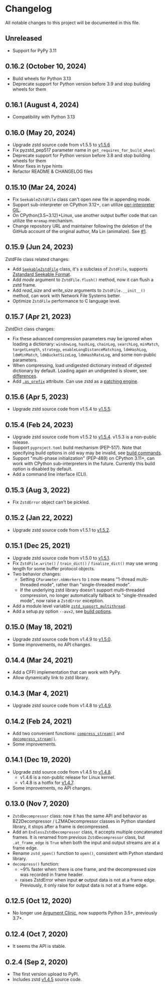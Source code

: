 # Changelog

All notable changes to this project will be documented in this file.

## Unreleased

- Support for PyPy 3.11

## 0.16.2 (October 10, 2024)

- Build wheels for Python 3.13
- Deprecate support for Python version before 3.9 and stop building wheels for them

## 0.16.1 (August 4, 2024)

- Compatibility with Python 3.13

## 0.16.0 (May 20, 2024)

- Upgrade zstd source code from v1.5.5 to [v1.5.6](https://github.com/facebook/zstd/releases/tag/v1.5.6)
- Fix pyzstd_pep517 parameter name in `get_requires_for_build_wheel`
- Deprecate support for Python version before 3.8 and stop building wheels for them
- Minor fixes in type hints
- Refactor README & CHANGELOG files

## 0.15.10 (Mar 24, 2024)

- Fix `SeekableZstdFile` class can't open new file in appending mode.
- Support sub-interpreter on CPython 3.12+, can utilize [per-interpreter GIL](https://docs.python.org/3.12/whatsnew/3.12.html#pep-684-a-per-interpreter-gil).
- On CPython(3.5~3.12)+Linux, use another output buffer code that can utilize the `mremap` mechanism.
- Change repository URL and maintainer following the deletion of the GitHub account of the original author, Ma Lin (animalize). See [#1](https://github.com/Rogdham/pyzstd/issues/1).

## 0.15.9 (Jun 24, 2023)

ZstdFile class related changes:

- Add [`SeekableZstdFile`](https://pyzstd.readthedocs.io/#SeekableZstdFile) class, it's a subclass of `ZstdFile`, supports [Zstandard Seekable Format](https://github.com/facebook/zstd/blob/dev/contrib/seekable_format/zstd_seekable_compression_format.md).
- Add _mode_ argument to `ZstdFile.flush()` method, now it can flush a zstd frame.
- Add _read_size_ and _write_size_ arguments to `ZstdFile.__init__()` method, can work with Network File Systems better.
- Optimize `ZstdFile` performance to C language level.

## 0.15.7 (Apr 21, 2023)

ZstdDict class changes:

- Fix these advanced compression parameters may be ignored when loading a dictionary: `windowLog`, `hashLog`, `chainLog`, `searchLog`, `minMatch`, `targetLength`, `strategy`, `enableLongDistanceMatching`, `ldmHashLog`, `ldmMinMatch`, `ldmBucketSizeLog`, `ldmHashRateLog`, and some non-public parameters.
- When compressing, load undigested dictionary instead of digested dictionary by default. Loading again an undigested is slower, see [differences](https://pyzstd.readthedocs.io/#ZstdDict.as_digested_dict).
- Add [`.as_prefix`](https://pyzstd.readthedocs.io/#ZstdDict.as_prefix) attribute. Can use zstd as a [patching engine](https://pyzstd.readthedocs.io/#patching-engine).

## 0.15.6 (Apr 5, 2023)

- Upgrade zstd source code from v1.5.4 to [v1.5.5](https://github.com/facebook/zstd/releases/tag/v1.5.5).

## 0.15.4 (Feb 24, 2023)

- Upgrade zstd source code from v1.5.2 to [v1.5.4](https://github.com/facebook/zstd/releases/tag/v1.5.4). v1.5.3 is a non-public release.
- Support `pyproject.toml` build mechanism (PEP-517). Note that specifying build options in old way may be invalid, see [build commands](https://pyzstd.readthedocs.io/#build-pyzstd).
- Support "multi-phase initialization" (PEP-489) on CPython 3.11+, can work with CPython sub-interpreters in the future. Currently this build option is disabled by default.
- Add a command line interface (CLI).

## 0.15.3 (Aug 3, 2022)

- Fix `ZstdError` object can't be pickled.

## 0.15.2 (Jan 22, 2022)

- Upgrade zstd source code from v1.5.1 to [v1.5.2](https://github.com/facebook/zstd/releases/tag/v1.5.2).

## 0.15.1 (Dec 25, 2021)

- Upgrade zstd source code from v1.5.0 to [v1.5.1](https://github.com/facebook/zstd/releases/tag/v1.5.1).
- Fix `ZstdFile.write()` / `train_dict()` / `finalize_dict()` may use wrong length for some buffer protocol objects.
- Two behavior changes:
  - Setting `CParameter.nbWorkers` to `1` now means "1-thread multi-threaded mode", rather than "single-threaded mode".
  - If the underlying zstd library doesn't support multi-threaded compression, no longer automatically fallback to "single-threaded mode", now raise a `ZstdError` exception.
- Add a module level variable [`zstd_support_multithread`](https://pyzstd.readthedocs.io/#zstd_support_multithread).
- Add a setup.py option `--avx2`, see [build options](https://pyzstd.readthedocs.io/#build-pyzstd).

## 0.15.0 (May 18, 2021)

- Upgrade zstd source code from v1.4.9 to [v1.5.0](https://github.com/facebook/zstd/releases/tag/v1.5.0).
- Some improvements, no API changes.

## 0.14.4 (Mar 24, 2021)

- Add a CFFI implementation that can work with PyPy.
- Allow dynamically link to zstd library.

## 0.14.3 (Mar 4, 2021)

- Upgrade zstd source code from v1.4.8 to [v1.4.9](https://github.com/facebook/zstd/releases/tag/v1.4.9).

## 0.14.2 (Feb 24, 2021)

- Add two convenient functions: [`compress_stream()`](https://pyzstd.readthedocs.io/#compress_stream) and [`decompress_stream()`](https://pyzstd.readthedocs.io/#decompress_stream).
- Some improvements.

## 0.14.1 (Dec 19, 2020)

- Upgrade zstd source code from v1.4.5 to [v1.4.8](https://github.com/facebook/zstd/releases/tag/v1.4.8).
  - v1.4.6 is a non-public release for Linux kernel.
  - v1.4.8 is a hotfix for [v1.4.7](https://github.com/facebook/zstd/releases/tag/v1.4.7).
- Some improvements, no API changes.

## 0.13.0 (Nov 7, 2020)

- `ZstdDecompressor` class: now it has the same API and behavior as BZ2Decompressor / LZMADecompressor classes in Python standard library, it stops after a frame is decompressed.
- Add an `EndlessZstdDecompressor` class, it accepts multiple concatenated frames. It is renamed from previous `ZstdDecompressor` class, but `.at_frame_edge` is `True` when both the input and output streams are at a frame edge.
- Rename `zstd_open()` function to `open()`, consistent with Python standard library.
- `decompress()` function:
  - ~9% faster when: there is one frame, and the decompressed size was recorded in frame header.
  - raises ZstdError when input **or** output data is not at a frame edge. Previously, it only raise for output data is not at a frame edge.

## 0.12.5 (Oct 12, 2020)

- No longer use [Argument Clinic](https://docs.python.org/3/howto/clinic.html), now supports Python 3.5+, previously 3.7+.

## 0.12.4 (Oct 7, 2020)

- It seems the API is stable.

## 0.2.4 (Sep 2, 2020)

- The first version upload to PyPI.
- Includes zstd [v1.4.5](https://github.com/facebook/zstd/releases/tag/v1.4.5) source code.
